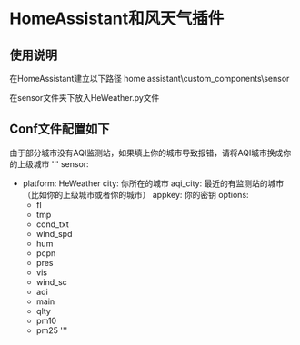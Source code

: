 # HomeAssistant和风天气插件

## 使用说明

在HomeAssistant建立以下路径
home assistant\custom_components\sensor

在sensor文件夹下放入HeWeather.py文件

## Conf文件配置如下

由于部分城市没有AQI监测站，如果填上你的城市导致报错，请将AQI城市换成你的上级城市
'''
sensor:
  - platform: HeWeather
    city: 你所在的城市
    aqi_city: 最近的有监测站的城市（比如你的上级城市或者你的城市）
    appkey: 你的密钥
    options:
      - fl
      - tmp
      - cond_txt
      - wind_spd
      - hum
      - pcpn
      - pres
      - vis
      - wind_sc
      - aqi
      - main
      - qlty
      - pm10
      - pm25
'''